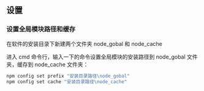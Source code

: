 ## 设置

### 设置全局模块路径和缓存

在软件的安装目录下新建两个文件夹 node_gobal 和 node_cache

进入 cmd 命令行，输入一下的命令设置全局模块的安装路径到 node_gobal 文件夹，缓存到 node_cache 文件夹：

```bash
npm config set prefix "安装目录路径\node_gobal"
npm config set cache "安装目录路径\node_cache"
```
